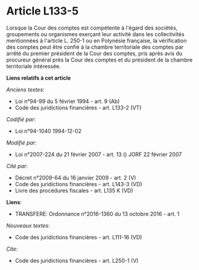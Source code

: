 # Article L133-5

Lorsque la Cour des comptes est compétente à l'égard des sociétés, groupements ou organismes exerçant leur activité dans les
collectivités mentionnées à l'article L. 250-1 ou en Polynésie française, la vérification des comptes peut être confié à la
chambre territoriale des comptes par arrêté du premier président de la Cour des comptes, pris après avis du procureur général
près la Cour des comptes et du président de la chambre territoriale intéressée.

**Liens relatifs à cet article**

_Anciens textes_:

  - Loi n°94-99 du 5 février 1994 - art. 9 (Ab)
  - Code des juridictions financières - art. L133-2 (VT)

_Codifié par_:

  - Loi n°94-1040 1994-12-02

_Modifié par_:

  - Loi n°2007-224 du 21 février 2007 - art. 13 () JORF 22 février 2007

_Cité par_:

  - Décret n°2009-64 du 16 janvier 2009 - art. 2 (V)
  - Code des juridictions financières - art. L143-3 (VD)
  - Livre des procédures fiscales - art. L135 K (VD)

**Liens**:

  - TRANSFERE: Ordonnance n°2016-1360 du 13 octobre 2016 - art. 1

_Nouveaux textes_:

  - Code des juridictions financières - art. L111-16 (VD)

_Cite_:

  - Code des juridictions financières - art. L250-1 (V)
